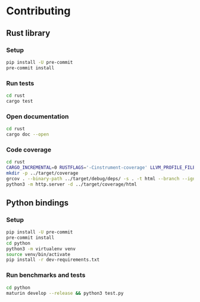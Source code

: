 # Contributing

## Rust library

### Setup

```bash
pip install -U pre-commit
pre-commit install
```

### Run tests

```bash
cd rust
cargo test
```

### Open documentation

```bash
cd rust
cargo doc --open
```

### Code coverage

```bash
cd rust
CARGO_INCREMENTAL=0 RUSTFLAGS='-Cinstrument-coverage' LLVM_PROFILE_FILE='coverage-%p-%m.profraw' cargo test
mkdir -p ../target/coverage
grcov . --binary-path ../target/debug/deps/ -s . -t html --branch --ignore-not-existing --ignore '../*' --ignore "/*" -o ../target/coverage/html
python3 -m http.server -d ../target/coverage/html
```

## Python bindings

### Setup

```bash
pip install -U pre-commit
pre-commit install
cd python
python3 -m virtualenv venv
source venv/bin/activate
pip install -r dev-requirements.txt
```

### Run benchmarks and tests

```bash
cd python
maturin develop --release && python3 test.py
```
